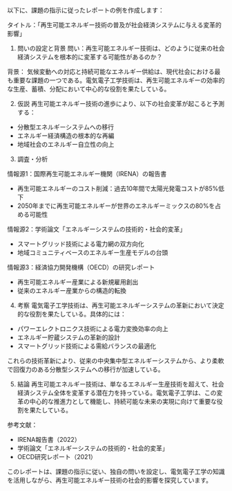 以下に、課題の指示に従ったレポートの例を作成します：

タイトル：「再生可能エネルギー技術の普及が社会経済システムに与える変革的影響」

1. 問いの設定と背景
問い：再生可能エネルギー技術は、どのように従来の社会経済システムを根本的に変革する可能性があるのか？

背景：
気候変動への対応と持続可能なエネルギー供給は、現代社会における最も重要な課題の一つである。電気電子工学技術は、再生可能エネルギーの効率的な生産、蓄積、分配において中心的な役割を果たしている。

2. 仮説
再生可能エネルギー技術の進歩により、以下の社会変革が起こると予測する：
- 分散型エネルギーシステムへの移行
- エネルギー経済構造の根本的な再編
- 地域社会のエネルギー自立性の向上

3. 調査・分析

情報源1：国際再生可能エネルギー機関（IRENA）の報告書
- 再生可能エネルギーのコスト削減：過去10年間で太陽光発電コストが85%低下
- 2050年までに再生可能エネルギーが世界のエネルギーミックスの80%を占める可能性

情報源2：学術論文「エネルギーシステムの技術的・社会的変革」
- スマートグリッド技術による電力網の双方向化
- 地域コミュニティベースのエネルギー生産モデルの台頭

情報源3：経済協力開発機構（OECD）の研究レポート
- 再生可能エネルギー産業による新規雇用創出
- 従来のエネルギー産業からの構造的転換

4. 考察
電気電子工学技術は、再生可能エネルギーシステムの革新において決定的な役割を果たしている。具体的には：

- パワーエレクトロニクス技術による電力変換効率の向上
- エネルギー貯蔵システムの革新的設計
- スマートグリッド技術による需給バランスの最適化

これらの技術革新により、従来の中央集中型エネルギーシステムから、より柔軟で回復力のある分散型システムへの移行が加速している。

5. 結論
再生可能エネルギー技術は、単なるエネルギー生産技術を超えて、社会経済システム全体を変革する潜在力を持っている。電気電子工学は、この変革の中心的な推進力として機能し、持続可能な未来の実現に向けて重要な役割を果たしている。

参考文献：
- IRENA報告書（2022）
- 学術論文「エネルギーシステムの技術的・社会的変革」
- OECD研究レポート（2021）

このレポートは、課題の指示に従い、独自の問いを設定し、電気電子工学の知識を活用しながら、再生可能エネルギー技術の社会的影響を探究しています。